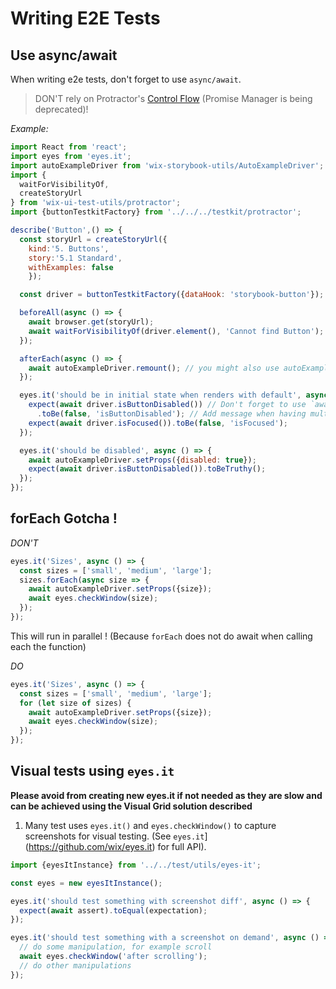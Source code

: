 # Writing E2E Tests

## Use async/await
When writing e2e tests, don't forget to use `async/await`.

> DON'T rely on Protractor's [Control Flow](https://github.com/angular/protractor/blob/master/docs/control-flow.md#the-webdriver-control-flow) (Promise Manager is being deprecated)!

*Example:*

```js
import React from 'react';
import eyes from 'eyes.it';
import autoExampleDriver from 'wix-storybook-utils/AutoExampleDriver';
import {
  waitForVisibilityOf,
  createStoryUrl
} from 'wix-ui-test-utils/protractor';
import {buttonTestkitFactory} from '../../../testkit/protractor';

describe('Button',() => {
  const storyUrl = createStoryUrl({
    kind:'5. Buttons',
    story:'5.1 Standard',
    withExamples: false
    });

  const driver = buttonTestkitFactory({dataHook: 'storybook-button'});

  beforeAll(async () => {
    await browser.get(storyUrl);
    await waitForVisibilityOf(driver.element(), 'Cannot find Button');
  });

  afterEach(async () => {
    await autoExampleDriver.remount(); // you might also use autoExampleDriver.remount() as needed
  });

  eyes.it('should be in initial state when renders with default', async () => {
    expect(await driver.isButtonDisabled()) // Don't forget to use `await` inside `expect`.
      .toBe(false, 'isButtonDisabled'); // Add message when having multiple expects
    expect(await driver.isFocused()).toBe(false, 'isFocused');
  });

  eyes.it('should be disabled', async () => {
    await autoExampleDriver.setProps({disabled: true});
    expect(await driver.isButtonDisabled()).toBeTruthy();
  });
});
```

## forEach Gotcha !

*DON'T*

```js
eyes.it('Sizes', async () => {
  const sizes = ['small', 'medium', 'large'];
  sizes.forEach(async size => {
    await autoExampleDriver.setProps({size});
    await eyes.checkWindow(size);
  });
});
```

This will run in parallel !
(Because `forEach` does not do await when calling each the function)

*DO*

```js
eyes.it('Sizes', async () => {
  const sizes = ['small', 'medium', 'large'];
  for (let size of sizes) {
    await autoExampleDriver.setProps({size});
    await eyes.checkWindow(size);
  });
});
```

## Visual tests using `eyes.it`
**Please avoid from creating new eyes.it if not needed as they are slow and can be achieved using the Visual Grid solution described**

1. Many test uses `eyes.it()` and `eyes.checkWindow()` to capture screenshots for visual testing. (See `eyes.it`](https://github.com/wix/eyes.it) for full API). 

```js
import {eyesItInstance} from '../../test/utils/eyes-it';

const eyes = new eyesItInstance();

eyes.it('should test something with screenshot diff', async () => {
  expect(await assert).toEqual(expectation);
});

eyes.it('should test something with a screenshot on demand', async () => {
  // do some manipulation, for example scroll
  await eyes.checkWindow('after scrolling');
  // do other manipulations
});
```

